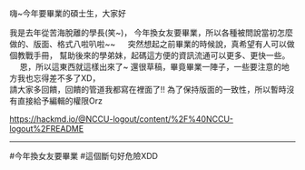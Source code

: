 嗨~今年要畢業的碩士生，大家好

我是去年從苦海脫離的學長(笑~)，
今年換女友要畢業，所以各種被問說當初怎麼做的、版面、格式八啦叭啦~~
　
突然想起之前畢業的時候說，真希望有人可以做個教戰手冊，
幫助後來的學弟妹，起碼這方便的資訊流通可以更多、更快一些。
　
恩，所以這東西就這樣出來了~
還很草稿，畢竟畢業一陣子，一些要注意的地方我也忘得差不多了XD，  
請大家多回饋，回饋的管道我都寫在裡面了!!
為了保持版面的一致性，所以暫時沒有直接給予編輯的權限Orz

https://hackmd.io/@NCCU-logout/content/%2F%40NCCU-logout%2FREADME

---

#今年換女友要畢業
#這個斷句好危險XDD

